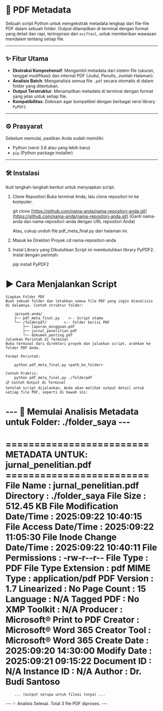 # 🚀 PDF Metadata

Sebuah script Python untuk mengekstrak metadata lengkap dari file-file PDF dalam sebuah folder. Output ditampilkan di terminal dengan format yang detail dan rapi, terinspirasi dari `exiftool`, untuk memberikan wawasan mendalam tentang setiap file.

---

## ✨ Fitur Utama

-   **Ekstraksi Komprehensif**: Mengambil metadata dari sistem file (ukuran, tanggal modifikasi) dan internal PDF (Judul, Penulis, Jumlah Halaman).
-   **Analisis Batch**: Menganalisis semua file `.pdf` secara otomatis di dalam folder yang ditentukan.
-   **Output Terstruktur**: Menampilkan metadata di terminal dengan format yang jelas untuk setiap file.
-   **Kompatibilitas**: Didesain agar kompatibel dengan berbagai versi library `PyPDF2`.

---

## ⚙️ Prasyarat

Sebelum memulai, pastikan Anda sudah memiliki:
-   Python (versi 3.6 atau yang lebih baru)
-   `pip` (Python package installer)

---

## 🛠️ Instalasi

Ikuti langkah-langkah berikut untuk menyiapkan script.

1. Clone Repositori
    Buka terminal Anda, lalu clone repositori ini ke komputer.

    git clone [https://github.com/nama-anda/nama-repositori-anda.git](https://github.com/nama-anda/nama-repositori-anda.git)
    (Ganti nama-anda dan nama-repositori-anda dengan URL repositori Anda)

    Atau, cukup unduh file pdf_meta_final.py dari halaman ini.

2. Masuk ke Direktori Proyek
    cd nama-repositori-anda

3. Instal Library yang Dibutuhkan
    Script ini membutuhkan library PyPDF2. Instal dengan perintah:

    pip install PyPDF2

# ▶️ Cara Menjalankan Script
    Siapkan Folder PDF
    Buat sebuah folder dan letakkan semua file PDF yang ingin dianalisis di dalamnya. Contoh struktur folder:

        /proyek-anda/
        ├── pdf_meta_final.py    <-- Script utama
        └── /folderpdf/        <-- Folder berisi PDF
            ├── laporan_mingguan.pdf
            ├── jurnal_penelitian.pdf
            └── dokumen_penting.pdf
    Jalankan Perintah di Terminal
    Buka terminal dari direktori proyek dan jalankan script, arahkan ke folder PDF Anda.

    Format Perintah:

        python pdf_meta_final.py <path_ke_folder>

    Contoh Praktis:
        python pdf_meta_final.py ./folderpdf
    📋 Contoh Output di Terminal
    Setelah script dijalankan, Anda akan melihat output detail untuk setiap file PDF, seperti di bawah ini:


# --- 🚀 Memulai Analisis Metadata untuk Folder: ./folder_saya ---

========================= METADATA UNTUK: jurnal_penelitian.pdf =========================
File Name                     : jurnal_penelitian.pdf
Directory                     : ./folder_saya
File Size                     : 512.45 KB
File Modification Date/Time   : 2025:09:22 10:40:15
File Access Date/Time         : 2025:09:22 11:05:30
File Inode Change Date/Time   : 2025:09:22 10:40:11
File Permissions              : -rw-r--r--
File Type                     : PDF
File Type Extension           : pdf
MIME Type                     : application/pdf
PDF Version                   : 1.7
Linearized                    : No
Page Count                    : 15
Language                      : N/A
Tagged PDF                    : No
XMP Toolkit                   : N/A
Producer                      : Microsoft® Print to PDF
Creator                       : Microsoft® Word 365
Creator Tool                  : Microsoft® Word 365
Create Date                   : 2025:09:20 14:30:00
Modify Date                   : 2025:09:21 09:15:22
Document ID                   : N/A
Instance ID                   : N/A
Author                        : Dr. Budi Santoso
=======================================================================================




        ... (output serupa untuk fileai lnnya) ...

--- ✨ Analisis Selesai. Total 3 file PDF diproses. ---
